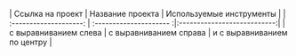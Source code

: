 | Ссылка на проект    |  Название проекта           |  Используемые инструменты |
| :--------------------: | :--------------------- :|:---------------------------:|
| с выравниванием слева | с выравниванием справа | и с выравниванием по центру |
